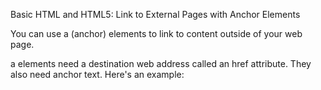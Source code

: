 Basic HTML and HTML5: Link to External Pages with Anchor Elements

You can use a (anchor) elements to link to content outside of your web page.

a elements need a destination web address called an href attribute. They also need anchor text. Here's an example:
